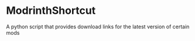 # ModrinthShortcut

A python script that provides download links for the latest version of certain mods
